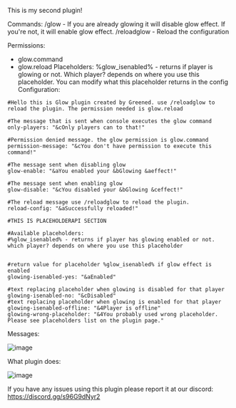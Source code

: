 This is my second plugin!

Commands:
/glow - If you are already glowing it will disable glow effect. If you're not, it will enable glow effect.
/reloadglow - Reload the configuration

Permissions:
- glow.command
- glow.reload
Placeholders:
%glow_isenabled% - returns if player is glowing or not. Which player? depends on where you use this placeholder. You can modify what this placeholder returns in the config
Configuration:
```
#Hello this is Glow plugin created by Greened. use /reloadglow to reload the plugin. The permission needed is glow.reload

#The message that is sent when console executes the glow command
only-players: "&cOnly players can to that!"

#Permission denied message. the glow permission is glow.command
permission-message: "&cYou don't have permission to execute this command!"

#The message sent when disabling glow
glow-enable: "&aYou enabled your &bGlowing &aeffect!"

#The message sent when enabling glow
glow-disable: "&cYou disabled your &bGlowing &ceffect!"

#The reload message use /reloadglow to reload the plugin.
reload-config: "&aSuccessfully reloaded!"

#THIS IS PLACEHOLDERAPI SECTION

#Available placeholders:
#%glow_isenabled% - returns if player has glowing enabled or not. which player? depends on where you use this placeholder


#return value for placeholder %glow_isenabled% if glow effect is enabled
glowing-isenabled-yes: "&aEnabled"

#text replacing placeholder when glowing is disabled for that player
glowing-isenabled-no: "&cDisabled"
#text replacing placeholder when glowing is enabled for that player
glowing-isenabled-offline: "&4Player is offline"
glowing-wrong-placeholder: "&4You probably used wrong placeholder. Please see placeholders list on the plugin page."
 ```
Messages:

![image](https://github.com/GreenedDev/Glow/assets/108997309/308cc998-5c66-4a0a-8df8-659a880b4b3d)

What plugin does:

![image](https://github.com/GreenedDev/Glow/assets/108997309/0c7b58f9-2cd1-484d-b72a-3730b62639f7)


If you have any issues using this plugin please report it at our discord: https://discord.gg/s96G9dNyr2
